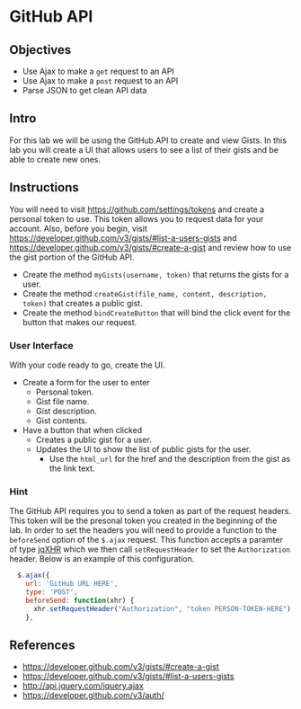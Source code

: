 # GitHub API

## Objectives
+ Use Ajax to make a `get` request to an API
+ Use Ajax to make a `post` request to an API
+ Parse JSON to get clean API data

## Intro
For this lab we will be using the GitHub API to create and view Gists. In this lab you will create a UI that allows users to see a list of their gists and be able to create new ones.

## Instructions
You will need to visit https://github.com/settings/tokens and create a personal token to use. This token allows you to request data for your account. Also, before you begin, visit https://developer.github.com/v3/gists/#list-a-users-gists and https://developer.github.com/v3/gists/#create-a-gist and review how to use the gist portion of the GitHub API.

- Create the method `myGists(username, token)` that returns the gists for a user.
- Create the method `createGist(file_name, content, description, token)` that creates a public gist.
- Create the method `bindCreateButton` that will bind the click event
  for the button that makes our request.

### User Interface
With your code ready to go, create the UI.
- Create a form for the user to enter
  - Personal token.
  - Gist file name.
  - Gist description.
  - Gist contents.
- Have a button that when clicked
  - Creates a public gist for a user.
  - Updates the UI to show the list of public gists for the user.
    - Use the `html_url` for the href and the description from the gist
      as the link text.

### Hint
The GitHub API requires you to send a token as part of the request
headers. This token will be the presonal token you created in the
beginning of the lab. In order to set the headers you will need to
provide a function to the `beforeSend` option of the `$.ajax` request.
This function accepts a paramter of type [jqXHR](http://api.jquery.com/Types/#jqXHR) which we then call `setRequestHeader` to set the `Authorization` header. Below is an example of this configuration.

```javascript
  $.ajax({
    url: 'GitHub URL HERE',
    type: 'POST',
    beforeSend: function(xhr) {
      xhr.setRequestHeader("Authorization", "token PERSON-TOKEN-HERE");
    },
```

## References
- https://developer.github.com/v3/gists/#create-a-gist
- https://developer.github.com/v3/gists/#list-a-users-gists
- http://api.jquery.com/jquery.ajax
- https://developer.github.com/v3/auth/
